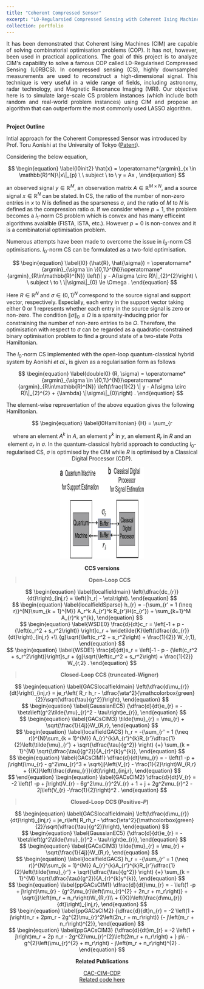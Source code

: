 ```yaml
---
title: "Coherent Compressed Sensor"
excerpt: "L0-Regularsied Compressed Sensing with Coherent Ising Machines"
collection: portfolio
---
```


<script
  src="https://cdn.mathjax.org/mathjax/latest/MathJax.js?config=TeX-AMS-MML_HTMLorMML"
  type="text/javascript">
</script>

<div style="text-align: justify"> It has been demonstrated that Coherent Ising Machines (CIM) are capable of solving combinatorial optimisation problems (COP). It has not, however, been used in practical applications. The goal of this project is to analyze CIM's capability to solve a famous COP called L0-Regularised Compressed Sensing (L0RBCS). In compressed sensing (CS), highly downsampled measurements are used to reconstruct a high-dimensional signal. This technique is very useful in a wide range of fields, including astronomy, radar technology, and Magnetic Resonance Imaging (MRI). Our objective here is to simulate large-scale CS problem instances (which include both random and real-world problem instances) using CIM and propose an algorithm that can outperform the most commonly used LASSO algorithm. </div> <br>

**Project Outline**

Intial approach for the Coherent Compressed Sensor was introduced by Prof. Toru Aonishi at the University of Tokyo ([Patent](https://patents.google.com/patent/WO2022178173A1/en?q=(L0+REGULARIZATION-BASED+COMPRESSED+SENSING+SYSTEM+AND+METHOD+WITH+COHERENT+ISING+MACHINES)&oq=L0+REGULARIZATION-BASED+COMPRESSED+SENSING+SYSTEM+AND+METHOD+WITH+COHERENT+ISING+MACHINES+)). <br>

Considering the below equation, <br>
<div style="text-align: center"> 
$$
        \begin{equation}
        \label{l0init2}
            \hat{x} = \operatorname*{argmin}_{x \in \mathbb{R}^N}\|x\|_{p} \ \ subject \ to \ y = Ax ,
        \end{equation}
$$
 </div>
 
an observed signal $y \in \mathbb{R}^M$, an observation matrix $A \in \mathbb{R}^{M\times N}$, and a source signal $x \in \mathbb{R}^N$ can be stated. In CS, the ratio of the number of non-zero entries in $x$ to $N$ is defined as the sparseness $a$, and the ratio of $M$ to $N$ is defined as the compression ratio $\alpha$. If we consider where $p=1$, the problem becomes a $l_1$-norm CS problem which is convex and has many efficeint algorithms avaialble (FISTA, ISTA, etc.). However $p=0$ is non-convex and it is a combinatorial optimisation problem. 

Numerous attempts have been made to overcome the issue in $l_0$-norm CS optimisations. $l_0$-norm CS can be formulated as a two-fold optimisation.
<div style="text-align: center"> 
$$
        \begin{equation}
        \label{l0}
            (\hat{R}, \hat{\sigma}) = \operatorname*{argmin}_{\sigma \in \{0,1\}^{N}}\operatorname*{argmin}_{R\in\mathbb{R}^{N}} \left(\| y - A(\sigma \circ R)\|_{2}^{2}\right) \ \ subject \ to \   \|\sigma\|_{0} \le \Omega .
        \end{equation}
$$
 </div>

Here $R \in \mathbb{R}^N$ and $\sigma \in \left(0,1\right)^N$ correspond to the source signal and support vector, respectively. 
Especially, each entry in the support vector taking either 0 or 1 represents whether each entry in the source signal is zero or non-zero. The condition $\|\sigma\|_{0} \le \Omega$ is a sparsity-inducing prior for constraining the number of non-zero entries to be $\Omega$. Therefore, the optimisation with respect to $\sigma$ can be regarded as a quadratic-constrained binary optimisation problem to find a ground state of a two-state Potts Hamiltonian.

The $l_0$-norm CS implemented with the open-loop quantum-classical hybrid system by Aonishi $\textit{et al}.$, is given as a regularisation form as follows 

<div style="text-align: center"> 
$$
        \begin{equation}
        \label{doublel0}
            (R, \sigma) = \operatorname*{argmin}_{\sigma \in \{0,1\}^{N}}\operatorname*{argmin}_{R\in\mathbb{R}^{N}} \left(\frac{1}{2} \| y - A(\sigma \circ R)\|_{2}^{2} + {\lambda} \|\sigma\|_{0}\right) .
        \end{equation}
$$
 </div>

The element-wise representation of the above equation gives the following Hamiltonian.

<div style="text-align: center"> 
$$
        \begin{equation}
        \label{l0Hamiltonian}
            {H} = \sum_{r<r'}^{N}\sum_{k = 1}^{M} A_{r}^{k}A_{r'}^{k}R_{r}R_{r'}\sigma_{r}\sigma_{r'} - \sum_{r=1}^{N}\sum_{k =1}^{M} y^{k}A_{r}^{k}R_{r}\sigma_{r} + {\lambda} \sum_{r = 1}^{N} \sigma_r , 
        \end{equation}
$$
 </div>

where an element $A^k$ in $A$, an element $y^k$ in $y$, an element $R_r$ in $R$ and an element $\sigma_r$ in $\sigma$. In the quantum-classical hybrid approach to conducting $l_0$-regularised CS, $\sigma$ is optimised by the CIM while $R$ is optimised by a Classical Digital Processor (CDP).

<p>
    <img src="https://github.com/SuhiG/rasengan.github.io/blob/master/images/olccsarch.jpg" width="220" height="240" /> <br>
</p> 

**CCS versions** <br>

> **Open-Loop CCS**

<div style="text-align: center"> 
$$
        \begin{equation}
        \label{localfieldmain}
            \left(\dfrac{dc_{r}}{dt}\right)_{inj,r} = \left(|h_r| - \eta\right).
        \end{equation}
$$
 </div>
  
<div style="text-align: center"> 
$$
        \begin{equation}
        \label{localfieldSparse}
                h_{r} = -{\sum_{r' = 1 (\neq r)}^{N}\sum_{k = 1}^{M}} A_r^k A_{r'}^k R_{r'}H(c_{r'}) + \sum_{k=1}^M A_{r}^k y^{k},
        \end{equation}
$$
 </div>
 
<div style="text-align: center"> 
$$
        \begin{equation}
        \label{WSDE0}
                \frac{d}{dt}c_r = \left[-1 + p - {\left(c_r^2 + s_r^2\right)} \right]c_r + \widetilde{K}\left(\dfrac{dc_{r}}{dt}\right)_{inj,r} +\\ {g}\sqrt{\left(c_r^2 + s_r^2\right) + \frac{1}{2}} W_{r,1},
        \end{equation}
$$
 </div>
 
<div style="text-align: center"> 
$$
        \begin{equation}
        \label{WSDE1}
                \frac{d}{dt}s_r = \left[-1 - p - {\left(c_r^2 + s_r^2\right)}\right]s_r + {g}\sqrt{\left(c_r^2 + s_r^2\right) + \frac{1}{2}} W_{r,2} .
        \end{equation}
$$
</div>
 

> **Closed-Loop CCS (truncated-Wigner)**

<div style="text-align: center"> 
$$
        \begin{equation}
        \label{GACSlocalfieldmain}
            \left(\dfrac{d\mu_{r}}{dt}\right)_{inj,r} = je_r\left( R_r h_r - \dfrac{\eta^2}{\mathcolorbox{green}{2}}\sqrt{\dfrac{\tau}{g^2}}\right),
        \end{equation}
$$
 </div>
 
<div style="text-align: center"> 
$$
        \begin{equation}
        \label{GaussianEC5}
                {\dfrac{d}{dt}e_{r} = -\beta\left(g^2\tilde{\mu}_{r}^2 - \tau\right)e_{r}},
        \end{equation}
$$
 </div>
 
<div style="text-align: center"> 
$$
        \begin{equation}
        \label{GACsCIM3}
                \tilde{\mu}_{r} = \mu_{r} + \sqrt{\frac{1}{4j}}W_{R,r},
        \end{equation}
$$
 </div>

<div style="text-align: center"> 
$$ 
        \begin{equation}
        \label{localfieldGACS}
            h_r = -{\sum_{r' = 1 (\neq r)}^{N}\sum_{k = 1}^{M}} A_{r}^{k}A_{r'}^{k}R_{r'}\dfrac{1}{2}\left(\tilde{\mu}_{r'} + \sqrt{\dfrac{\tau}{g^2}} \right) {+} \sum_{k = 1}^{M} \sqrt{\dfrac{\tau}{g^2}}{A_{r}^{k}y^{k}},
        \end{equation}
$$
 </div>
 
 <div style="text-align: center"> 
$$
        \begin{equation}
        \label{GACsCIM1}
                \dfrac{d}{dt}\mu_{r} = - \left(1 -p + j\right)\mu_{r} - g^2\mu_{r}^3 + \sqrt{j}\left(V_{r} - \frac{1}{2}\right)W_{R,r} + {{K}}\left(\frac{d\mu_{r}}{dt}\right)_{inj,r},
        \end{equation}
$$
 </div>
 
 <div style="text-align: center"> 
$$
        \end{equation}
        \begin{equation}
        \label{GACsCIM2}
                \dfrac{d}{dt}V_{r} = -2 \left(1 -p + j\right)V_{r} - 6g^2\mu_{r}^2V_{r} + 1 + j + 2g^2\mu_{r}^2 - 2j\left(V_{r} -\frac{1}{2}\right)^2 .
        \end{equation}
$$
 </div>
 

> **Closed-Loop CCS (Positive-_P_)**

<div style="text-align: center"> 
$$
        \begin{equation}
        \label{GACSlocalfieldmain}
            \left(\dfrac{d\mu_{r}}{dt}\right)_{inj,r} = je_r\left( R_rh_r - \dfrac{\eta^2}{\mathcolorbox{green}{2}}\sqrt{\dfrac{\tau}{g^2}}\right),
        \end{equation}
$$
 </div>

<div style="text-align: center"> 
$$
        \begin{equation}
        \label{GaussianEC5}
                {\dfrac{d}{dt}e_{r} = -\beta\left(g^2\tilde{\mu}_{r}^2 - \tau\right)e_{r}},
        \end{equation}
$$
 </div>
 
<div style="text-align: center"> 
$$
        \begin{equation}
        \label{GACsCIM3}
                \tilde{\mu}_{r} = \mu_{r} + \sqrt{\frac{1}{4j}}W_{R,r},
        \end{equation}
$$
 </div>
 
<div style="text-align: center"> 
$$
        \begin{equation}
        \label{localfieldGACS}
            h_r = -{\sum_{r' = 1 (\neq r)}^{N}\sum_{k = 1}^{M}} A_{r}^{k}A_{r'}^{k}R_{r'}\dfrac{1}{2}\left(\tilde{\mu}_{r'} + \sqrt{\dfrac{\tau}{g^2}} \right) {+} \sum_{k = 1}^{M} \sqrt{\dfrac{\tau}{g^2}}{A_{r}^{k}y^{k}},
        \end{equation}
$$
 </div>
  
<div style="text-align: center"> 
$$
        \begin{equation}
        \label{ppGACsCIM1}
                \dfrac{d}{dt}\mu_{r} = - \left(1 -p + j\right)\mu_{r} - {g^2\mu_{r}\left(\mu_{r}^{2} + 2n_r + m_r\right)} + \sqrt{j}\left(m_r + n_r\right)W_{R,r}\\ + {{K}}\left(\frac{d\mu_{r}}{dt}\right)_{inj,r},
        \end{equation}
$$
 </div>
  
<div style="text-align: center"> 
$$
        \begin{equation}
        \label{ppGACsCIM2}
                {\dfrac{d}{dt}n_{r} = -2 \left(1 + j\right)n_r + 2pm_r - 2g^{2}\mu_{r}^2\left(2n_r + m_r\right)} {- j\left(m_r + n_r\right)^{2}},
        \end{equation}
$$
 </div>
 
<div style="text-align: center"> 
$$ 
        \begin{equation}
        \label{ppGACsCIM3}
                {\dfrac{d}{dt}m_{r} = -2 \left(1 + j\right)m_r + 2p n_r - 2g^{2}\mu_{r}^{2}\left(2m_r + n_r\right) + } p\\ -  g^{2}\left(\mu_{r}^{2} + m_r\right) - j\left(m_r + n_r\right)^{2} .
        \end{equation}
$$
 </div>

**Related Publications** <br>

[CAC-CIM-CDP](https://doi.org/10.1038/s41598-023-43364-8) <br>
[Related code here](/404.html)

<!-- <img src="/images/gacs_Figure_6.png" alt="gacs" style="height: 500px; width:300px;"/> -->